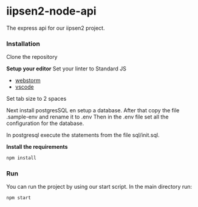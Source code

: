 # iipsen2-node-api
The express api for our iipsen2 project.

### Installation
Clone the repository

**Setup your editor**
Set your linter to Standard JS
  * [webstorm](https://standardjs.com/webstorm.html)
  * [vscode](https://marketplace.visualstudio.com/items?itemName=chenxsan.vscode-standardjs)

Set tab size to 2 spaces

Next install postgresSQL en setup a database.
After that copy the file .sample-env and rename it to .env
Then in the .env file set all the configuration for the database.

In postgresql execute the statements from the file sql/init.sql.

**Install the requirements**
```bash
npm install
```

### Run
You can run the project by using our start script. In the main directory run:
```bash
npm start
```